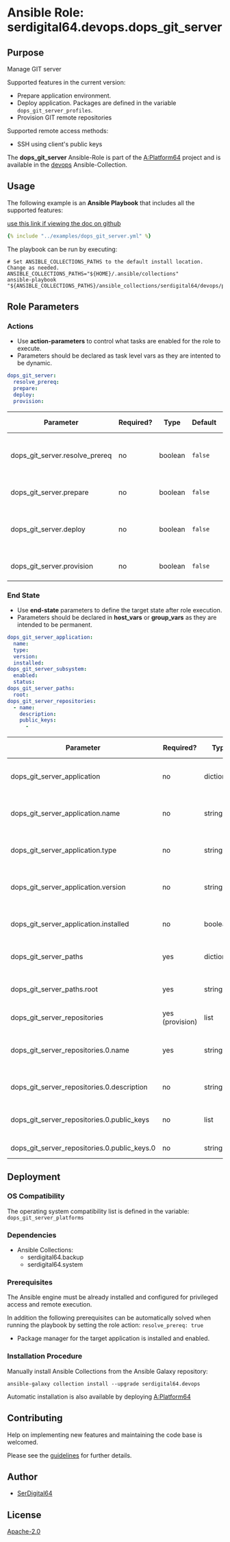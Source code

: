 # Ansible Role: serdigital64.devops.dops_git_server

## Purpose

Manage GIT server

Supported features in the current version:

- Prepare application environment.
- Deploy application. Packages are defined in the variable `dops_git_server_profiles`.
- Provision GIT remote repositories

Supported remote access methods:

- SSH using client's public keys

The **dops_git_server** Ansible-Role is part of the [A:Platform64](https://github.com/aplatform64/aplatform64) project and is available in the [devops](https://aplatform64.readthedocs.io/en/latest/collections/devops) Ansible-Collection.

## Usage

The following example is an **Ansible Playbook** that includes all the supported features:

[use this link if viewing the doc on github](https://github.com/aplatform64/devops/blob/main/playbooks/dops_git_server.yml)

```yaml
{% include "../examples/dops_git_server.yml" %}
```

The playbook can be run by executing:

```shell
# Set ANSIBLE_COLLECTIONS_PATHS to the default install location. Change as needed.
ANSIBLE_COLLECTIONS_PATHS="${HOME}/.ansible/collections"
ansible-playbook "${ANSIBLE_COLLECTIONS_PATHS}/ansible_collections/serdigital64/devops/playbooks/dops_git_server.yml"
```

## Role Parameters

### Actions

- Use **action-parameters** to control what tasks are enabled for the role to execute.
- Parameters should be declared as task level vars as they are intented to be dynamic.

```yaml
dops_git_server:
  resolve_prereq:
  prepare:
  deploy:
  provision:
```

| Parameter                      | Required? | Type    | Default | Purpose / Value                             |
| ------------------------------ | --------- | ------- | ------- | ------------------------------------------- |
| dops_git_server.resolve_prereq | no        | boolean | `false` | Enable automatic resolution of prequisites  |
| dops_git_server.prepare        | no        | boolean | `false` | Enable environment preparation              |
| dops_git_server.deploy         | no        | boolean | `false` | Enable installation of application packages |
| dops_git_server.provision      | no        | boolean | `false` | Enable repositories provisioning            |

### End State

- Use **end-state** parameters to define the target state after role execution.
- Parameters should be declared in **host_vars** or **group_vars** as they are intended to be permanent.

```yaml
dops_git_server_application:
  name:
  type:
  version:
  installed:
dops_git_server_subsystem:
  enabled:
  status:
dops_git_server_paths:
  root:
dops_git_server_repositories:
  - name:
    description:
    public_keys:
      -
```

| Parameter                                    | Required?       | Type       | Default      | Purpose / Value                                |
| -------------------------------------------- | --------------- | ---------- | ------------ | ---------------------------------------------- |
| dops_git_server_application                  | no              | dictionary |              | Set application package end state              |
| dops_git_server_application.name             | no              | string     | `"git"`      | Select application package name                |
| dops_git_server_application.type             | no              | string     | `"distro"`   | Select application package type                |
| dops_git_server_application.version          | no              | string     | `"latest"`   | Select application package version             |
| dops_git_server_application.installed        | no              | boolean    | `true`       | Set application package end state              |
| dops_git_server_paths                        | yes             | dictionary |              | Set application paths                          |
| dops_git_server_paths.root                   | yes             | string     | `"/srv/git"` | Base directory for GIT repositories            |
| dops_git_server_repositories                 | yes (provision) | list       |              | Define GIT repositories                        |
| dops_git_server_repositories.0.name          | yes             | string     |              | Set repository name. Valid chars: a-zA-Z0-9\_- |
| dops_git_server_repositories.0.description   | no              | string     |              | Set repository description                     |
| dops_git_server_repositories.0.public_keys   | no              | list       |              | List of client's SSH public keys               |
| dops_git_server_repositories.0.public_keys.0 | no              | string     |              | SSH Public key content                         |

## Deployment

### OS Compatibility

The operating system compatibility list is defined in the variable: `dops_git_server_platforms`

### Dependencies

- Ansible Collections:
  - serdigital64.backup
  - serdigital64.system

### Prerequisites

The Ansible engine must be already installed and configured for privileged access and remote execution.

In addition the following prerequisites can be automatically solved when running the playbook by setting the role action: `resolve_prereq: true`

- Package manager for the target application is installed and enabled.

### Installation Procedure

Manually install Ansible Collections from the Ansible Galaxy repository:

```shell
ansible-galaxy collection install --upgrade serdigital64.devops
```

Automatic installation is also available by deploying [A:Platform64](https://aplatform64.readthedocs.io/en/latest/#deployment)

## Contributing

Help on implementing new features and maintaining the code base is welcomed.

Please see the [guidelines](https://aplatform64.readthedocs.io/en/latest/CONTRIBUTING.md) for further details.

## Author

- [SerDigital64](https://serdigital64.github.io/)

## License

[Apache-2.0](https://www.apache.org/licenses/LICENSE-2.0.txt)
